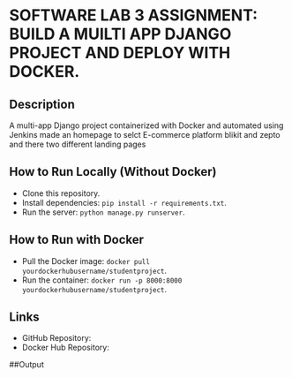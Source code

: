 # SOFTWARE LAB 3 ASSIGNMENT: BUILD A MUILTI APP DJANGO PROJECT AND DEPLOY WITH DOCKER.

## Description
A multi-app Django project containerized with Docker and automated using Jenkins 
made an homepage to selct E-commerce platform blikit and zepto and there two different landing pages

## How to Run Locally (Without Docker)
- Clone this repository.
- Install dependencies: `pip install -r requirements.txt`.
- Run the server: `python manage.py runserver`.

## How to Run with Docker
- Pull the Docker image: `docker pull yourdockerhubusername/studentproject`.
- Run the container: `docker run -p 8000:8000 yourdockerhubusername/studentproject`.

## Links
- GitHub Repository:
- Docker Hub Repository:

##Output

